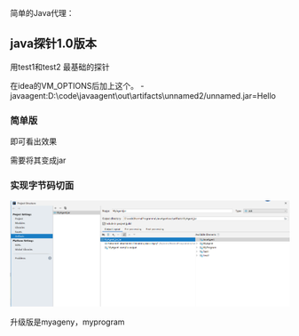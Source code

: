 简单的Java代理：

## java探针1.0版本
用test1和test2
最基础的探针

在idea的VM_OPTIONS后加上这个。
-javaagent:D:\code\javaagent\out\artifacts\unnamed2/unnamed.jar=Hello 

### 简单版

即可看出效果


需要将其变成jar

### 实现字节码切面

![image text](https://github.com/wzh70190/NormalProgramme/blob/master/JavaAgent/QQ%E5%9B%BE%E7%89%8720190820011532.png)


升级版是myageny，myprogram